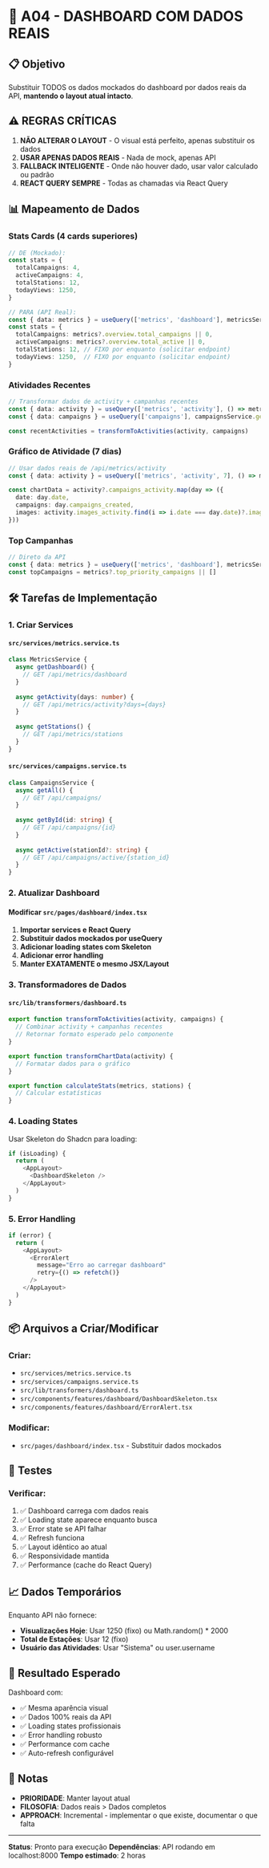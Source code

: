 # 🎯 A04 - DASHBOARD COM DADOS REAIS

## 📋 Objetivo
Substituir TODOS os dados mockados do dashboard por dados reais da API, **mantendo o layout atual intacto**.

## ⚠️ REGRAS CRÍTICAS
1. **NÃO ALTERAR O LAYOUT** - O visual está perfeito, apenas substituir os dados
2. **USAR APENAS DADOS REAIS** - Nada de mock, apenas API
3. **FALLBACK INTELIGENTE** - Onde não houver dado, usar valor calculado ou padrão
4. **REACT QUERY SEMPRE** - Todas as chamadas via React Query

## 📊 Mapeamento de Dados

### Stats Cards (4 cards superiores)
```typescript
// DE (Mockado):
const stats = {
  totalCampaigns: 4,
  activeCampaigns: 4,
  totalStations: 12,
  todayViews: 1250,
}

// PARA (API Real):
const { data: metrics } = useQuery(['metrics', 'dashboard'], metricsService.getDashboard)
const stats = {
  totalCampaigns: metrics?.overview.total_campaigns || 0,
  activeCampaigns: metrics?.overview.total_active || 0,
  totalStations: 12, // FIXO por enquanto (solicitar endpoint)
  todayViews: 1250,  // FIXO por enquanto (solicitar endpoint)
}
```

### Atividades Recentes
```typescript
// Transformar dados de activity + campanhas recentes
const { data: activity } = useQuery(['metrics', 'activity'], () => metricsService.getActivity(7))
const { data: campaigns } = useQuery(['campaigns'], campaignsService.getAll)

const recentActivities = transformToActivities(activity, campaigns)
```

### Gráfico de Atividade (7 dias)
```typescript
// Usar dados reais de /api/metrics/activity
const { data: activity } = useQuery(['metrics', 'activity', 7], () => metricsService.getActivity(7))

const chartData = activity?.campaigns_activity.map(day => ({
  date: day.date,
  campaigns: day.campaigns_created,
  images: activity.images_activity.find(i => i.date === day.date)?.images_uploaded || 0
}))
```

### Top Campanhas
```typescript
// Direto da API
const { data: metrics } = useQuery(['metrics', 'dashboard'], metricsService.getDashboard)
const topCampaigns = metrics?.top_priority_campaigns || []
```

## 🛠️ Tarefas de Implementação

### 1. Criar Services

#### `src/services/metrics.service.ts`
```typescript
class MetricsService {
  async getDashboard() {
    // GET /api/metrics/dashboard
  }
  
  async getActivity(days: number) {
    // GET /api/metrics/activity?days={days}
  }
  
  async getStations() {
    // GET /api/metrics/stations
  }
}
```

#### `src/services/campaigns.service.ts`
```typescript
class CampaignsService {
  async getAll() {
    // GET /api/campaigns/
  }
  
  async getById(id: string) {
    // GET /api/campaigns/{id}
  }
  
  async getActive(stationId?: string) {
    // GET /api/campaigns/active/{station_id}
  }
}
```

### 2. Atualizar Dashboard

#### Modificar `src/pages/dashboard/index.tsx`
1. **Importar services e React Query**
2. **Substituir dados mockados por useQuery**
3. **Adicionar loading states com Skeleton**
4. **Adicionar error handling**
5. **Manter EXATAMENTE o mesmo JSX/Layout**

### 3. Transformadores de Dados

#### `src/lib/transformers/dashboard.ts`
```typescript
export function transformToActivities(activity, campaigns) {
  // Combinar activity + campanhas recentes
  // Retornar formato esperado pelo componente
}

export function transformChartData(activity) {
  // Formatar dados para o gráfico
}

export function calculateStats(metrics, stations) {
  // Calcular estatísticas
}
```

### 4. Loading States

Usar Skeleton do Shadcn para loading:
```typescript
if (isLoading) {
  return (
    <AppLayout>
      <DashboardSkeleton />
    </AppLayout>
  )
}
```

### 5. Error Handling

```typescript
if (error) {
  return (
    <AppLayout>
      <ErrorAlert 
        message="Erro ao carregar dashboard" 
        retry={() => refetch()}
      />
    </AppLayout>
  )
}
```

## 📦 Arquivos a Criar/Modificar

### Criar:
- `src/services/metrics.service.ts`
- `src/services/campaigns.service.ts`
- `src/lib/transformers/dashboard.ts`
- `src/components/features/dashboard/DashboardSkeleton.tsx`
- `src/components/features/dashboard/ErrorAlert.tsx`

### Modificar:
- `src/pages/dashboard/index.tsx` - Substituir dados mockados

## 🧪 Testes

### Verificar:
1. ✅ Dashboard carrega com dados reais
2. ✅ Loading state aparece enquanto busca
3. ✅ Error state se API falhar
4. ✅ Refresh funciona
5. ✅ Layout idêntico ao atual
6. ✅ Responsividade mantida
7. ✅ Performance (cache do React Query)

## 📈 Dados Temporários

Enquanto API não fornece:
- **Visualizações Hoje**: Usar 1250 (fixo) ou Math.random() * 2000
- **Total de Estações**: Usar 12 (fixo)
- **Usuário das Atividades**: Usar "Sistema" ou user.username

## 🎯 Resultado Esperado

Dashboard com:
- ✅ Mesma aparência visual
- ✅ Dados 100% reais da API
- ✅ Loading states profissionais
- ✅ Error handling robusto
- ✅ Performance com cache
- ✅ Auto-refresh configurável

## 📝 Notas

- **PRIORIDADE**: Manter layout atual
- **FILOSOFIA**: Dados reais > Dados completos
- **APPROACH**: Incremental - implementar o que existe, documentar o que falta

---

**Status**: Pronto para execução
**Dependências**: API rodando em localhost:8000
**Tempo estimado**: 2 horas